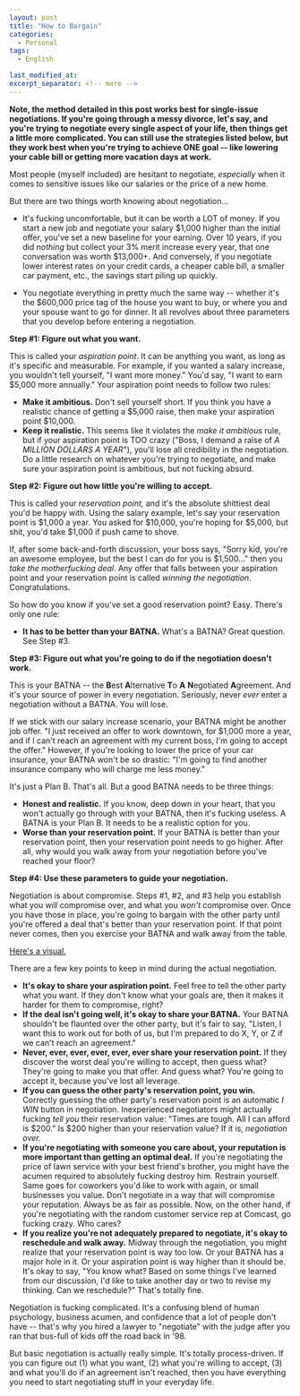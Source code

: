 ```yaml
---
layout: post
title: "How to Bargain"
categories:
  - Personal
tags:
  - English

last_modified_at: 
excerpt_separator: <!-- more -->
---
```


**Note, the method detailed in this post works best for single-issue negotiations.  If you're going through a messy divorce, let's say, and you're trying to negotiate every single aspect of your life, then things get a little more complicated. You can still use the strategies listed below, but they work best when you're trying to achieve ONE goal -- like lowering your cable bill or getting more vacation days at work.**

Most people (myself included) are hesitant to negotiate, *especially* when it comes to sensitive issues like our salaries or the price of a new home.

But there are two things worth knowing about negotiation...

* It's fucking uncomfortable, but it can be worth a LOT of money.  If you start a new job and negotiate your salary $1,000 higher than the initial offer, you've set a new baseline for your earning.  Over 10 years, if you did *nothing* but collect your 3% merit increase every year, that one conversation was worth $13,000+.  And conversely, if you negotiate lower interest rates on your credit cards, a cheaper cable bill, a smaller car payment, etc., the savings start piling up quickly.

* You negotiate everything in pretty much the same way -- whether it's the $600,000 price tag of the house you want to buy, or where you and your spouse want to go for dinner.  It all revolves about three parameters that you develop before entering a negotiation.

**Step #1: Figure out what you want.**

This is called your *aspiration point*.  It can be anything you want, as long as it's specific and measurable.  For example, if you wanted a salary increase, you wouldn't tell yourself, "I want more money." You'd say, "I want to earn $5,000 more annually." Your aspiration point needs to follow two rules:

* **Make it ambitious.** Don't sell yourself short.  If you think you have a realistic chance of getting a $5,000 raise, then make your aspiration point $10,000.
* **Keep it realistic.**  This seems like it violates the *make it ambitious* rule, but if your aspiration point is TOO crazy ("Boss, I demand a raise of *A MILLION DOLLARS A YEAR*"), you'll lose all credibility in the negotiation.  Do a little research on whatever you're trying to negotiate, and make sure your aspiration point is ambitious, but not fucking absurd.

**Step #2: Figure out how little you're willing to accept.**

This is called your *reservation point,* and it's the absolute shittiest deal you'd be happy with.  Using the salary example, let's say your reservation point is $1,000 a year.  You asked for $10,000, you're hoping for $5,000, but shit, you'd take $1,000 if push came to shove.

If, after some back-and-forth discussion, your boss says, "Sorry kid, you're an awesome employee, but the best I can do for you is $1,500..." then you *take the motherfucking deal*.  Any offer that falls between your aspiration point and your reservation point is called *winning the negotiation*.  Congratulations.

So how do you know if you've set a good reservation point?  Easy.  There's only one rule:

* **It has to be better than your BATNA.**  What's a BATNA?  Great question.  See Step #3.

**Step #3: Figure out what you're going to do if the negotiation doesn't work.**

This is your BATNA -- the **B**est **A**lternative **T**o **A** **N**egotiated **A**greement.  And it's your source of power in every negotiation.  Seriously, never *ever* enter a negotiation without a BATNA.  You will lose.

If we stick with our salary increase scenario, your BATNA might be another job offer. "I just received an offer to work downtown, for $1,000 more a year, and if I can't reach an agreement with my current boss, I'm going to accept the offer." However, if you're looking to lower the price of your car insurance, your BATNA won't be so drastic: "I'm going to find another insurance company who will charge me less money."

It's just a Plan B.  That's all.  But a good BATNA needs to be three things:

* **Honest and realistic.**  If you know, deep down in your heart, that you won't actually go through with your BATNA, then it's fucking useless.  A BATNA is your Plan B.  It needs to be a realistic option for you.
* **Worse than your reservation point.** If your BATNA is better than your reservation point, then your reservation point needs to go higher.  After all, why would you walk away from your negotiation before you've reached your floor?

**Step #4: Use these parameters to guide your negotiation.**

Negotiation is about compromise.  Steps #1, #2, and #3 help you establish what you *will* compromise over, and what you *won't* compromise over.  Once you have those in place, you're going to bargain with the other party until you're offered a deal that's better than your reservation point.  If that point never comes, then you exercise your BATNA and walk away from the table.

[Here's a visual.](http://i.imgur.com/VpA7dWx.png)

There are a few key points to keep in mind during the actual negotiation.

* **It's okay to share your aspiration point.** Feel free to tell the other party what you want.  If they don't know what your goals are, then it makes it harder for them to compromise, right?
* **If the deal isn't going well, it's okay to share your BATNA.** Your BATNA shouldn't be flaunted over the other party, but it's fair to say, "Listen, I want this to work out for both of us, but I'm prepared to do X, Y, or Z if we can't reach an agreement."
* **Never, ever, ever, ever, ever, ever share your reservation point.** If they discover the worst deal you're willing to accept, then guess what?  They're going to make you that offer.  And guess what?  You're going to accept it, because you've lost all leverage.
* **If you can guess the other party's reservation point, you win.** Correctly guessing the other party's reservation point is an automatic *I WIN* button in negotiation.  Inexperienced negotiators might actually fucking *tell you* their reservation value: "Times are tough.  All I can afford is $200." Is $200 higher than your reservation value?  If it is, *negotiation over.*
* **If you're negotiating with someone you care about, your reputation is more important than getting an optimal deal.** If you're negotiating the price of lawn service with your best friend's brother, you might have the acumen required to absolutely fucking destroy him.  Restrain yourself.  Same goes for coworkers you'd like to work with again, or small businesses you value.  Don't negotiate in a way that will compromise your reputation.  Always be as fair as possible.  Now, on the other hand, if you're negotiating with the random customer service rep at Comcast, go fucking crazy.  Who cares?
* **If you realize you're not adequately prepared to negotiate, it's okay to reschedule and walk away.** Midway through the negotiation, you might realize that your reservation point is way too low.  Or your BATNA has a major hole in it.  Or your aspiration point is way higher than it should be.  It's okay to say, "You know what?  Based on some things I've learned from our discussion, I'd like to take another day or two to revise my thinking.  Can we reschedule?" That's totally fine.

Negotiation is fucking complicated.  It's a confusing blend of human psychology, business acumen, and confidence that a lot of people don't have -- that's why you hired a lawyer to "negotiate" with the judge after you ran that bus-full of kids off the road back in '98.

But basic negotiation is actually really simple.  It's totally process-driven.  If you can figure out (1) what you want, (2) what you're willing to accept, (3) and what you'll do if an agreement isn't reached, then you have everything you need to start negotiating stuff in your everyday life.